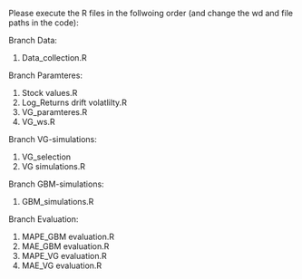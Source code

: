 Please execute the R files in the follwoing order (and change the wd and file paths in the code):

Branch Data:
1. Data_collection.R

Branch Paramteres:
1. Stock values.R
2. Log_Returns drift volatlilty.R
3. VG_paramteres.R
4. VG_ws.R
   
Branch VG-simulations:
1. VG_selection
2. VG simulations.R

Branch GBM-simulations:
1. GBM_simulations.R

Branch Evaluation:
1. MAPE_GBM evaluation.R
2. MAE_GBM evaluation.R
3. MAPE_VG evaluation.R
4. MAE_VG evaluation.R
